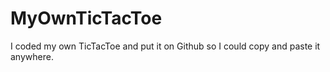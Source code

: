 # MyOwnTicTacToe
I coded my own TicTacToe and put it on Github so I could copy and paste it anywhere.

